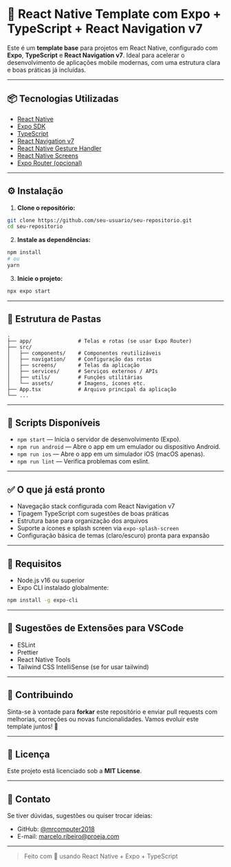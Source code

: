 # 🚀 React Native Template com Expo + TypeScript + React Navigation v7

Este é um **template base** para projetos em React Native, configurado com **Expo**, **TypeScript** e **React Navigation v7**. Ideal para acelerar o desenvolvimento de aplicações mobile modernas, com uma estrutura clara e boas práticas já incluídas.

---

## 📦 Tecnologias Utilizadas

- [React Native](https://reactnative.dev/)
- [Expo SDK](https://docs.expo.dev/)
- [TypeScript](https://www.typescriptlang.org/)
- [React Navigation v7](https://reactnavigation.org/)
- [React Native Gesture Handler](https://docs.swmansion.com/react-native-gesture-handler/)
- [React Native Screens](https://reactnavigation.org/docs/using-screens/)
- [Expo Router (opcional)](https://expo.github.io/router/docs)

---

## ⚙️ Instalação

1. **Clone o repositório:**

```bash
git clone https://github.com/seu-usuario/seu-repositorio.git
cd seu-repositorio
````

2. **Instale as dependências:**

```bash
npm install
# ou
yarn
```

3. **Inicie o projeto:**

```bash
npx expo start
```

---

## 📁 Estrutura de Pastas

```
.
├── app/               # Telas e rotas (se usar Expo Router)
├── src/
│   ├── components/    # Componentes reutilizáveis
│   ├── navigation/    # Configuração das rotas
│   ├── screens/       # Telas da aplicação
│   ├── services/      # Serviços externos / APIs
│   ├── utils/         # Funções utilitárias
│   └── assets/        # Imagens, ícones etc.
├── App.tsx            # Arquivo principal da aplicação
└── ...
```

---

## 🧪 Scripts Disponíveis

* `npm start` — Inicia o servidor de desenvolvimento (Expo).
* `npm run android` — Abre o app em um emulador ou dispositivo Android.
* `npm run ios` — Abre o app em um simulador iOS (macOS apenas).
* `npm run lint` — Verifica problemas com eslint.

---

## ✅ O que já está pronto

* Navegação stack configurada com React Navigation v7
* Tipagem TypeScript com sugestões de boas práticas
* Estrutura base para organização dos arquivos
* Suporte a ícones e splash screen via `expo-splash-screen`
* Configuração básica de temas (claro/escuro) pronta para expansão

---

## 📌 Requisitos

* Node.js v16 ou superior
* Expo CLI instalado globalmente:

```bash
npm install -g expo-cli
```

---

## 🧰 Sugestões de Extensões para VSCode

* ESLint
* Prettier
* React Native Tools
* Tailwind CSS IntelliSense (se for usar tailwind)

---

## 🤝 Contribuindo

Sinta-se à vontade para **forkar** este repositório e enviar pull requests com melhorias, correções ou novas funcionalidades. Vamos evoluir este template juntos! 💪

---

## 📝 Licença

Este projeto está licenciado sob a **MIT License**.

---

## 📲 Contato

Se tiver dúvidas, sugestões ou quiser trocar ideias:

* GitHub: [@mrcomputer2018]([https://github.com/seu-usuario](https://github.com/mrcomputer2018))
* E-mail: [marcelo.ribeiro@proeja.com](mailto:marcelo.ribeiro@proeja.com])

---

> Feito com 💙 usando React Native + Expo + TypeScript

```


